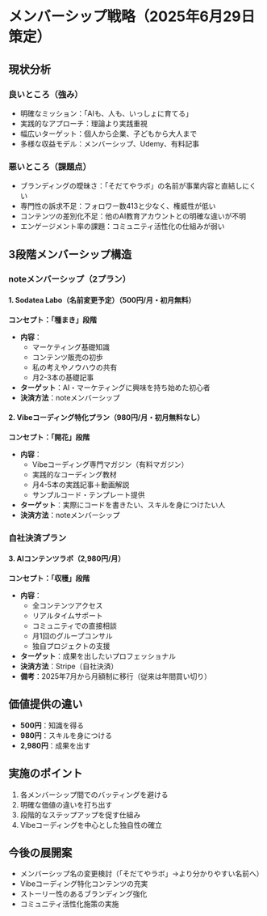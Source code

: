 # メンバーシップ戦略（2025年6月29日策定）

## 現状分析

### 良いところ（強み）
- 明確なミッション：「AIも、人も、いっしょに育てる」
- 実践的なアプローチ：理論より実践重視
- 幅広いターゲット：個人から企業、子どもから大人まで
- 多様な収益モデル：メンバーシップ、Udemy、有料記事

### 悪いところ（課題点）
- ブランディングの曖昧さ：「そだてやラボ」の名前が事業内容と直結しにくい
- 専門性の訴求不足：フォロワー数413と少なく、権威性が低い
- コンテンツの差別化不足：他のAI教育アカウントとの明確な違いが不明
- エンゲージメント率の課題：コミュニティ活性化の仕組みが弱い

## 3段階メンバーシップ構造

### noteメンバーシップ（2プラン）

#### 1. Sodatea Labo（名前変更予定）（500円/月・初月無料）
**コンセプト：「種まき」段階**
- **内容**：
  - マーケティング基礎知識
  - コンテンツ販売の初歩
  - 私の考えやノウハウの共有
  - 月2-3本の基礎記事
- **ターゲット**：AI・マーケティングに興味を持ち始めた初心者
- **決済方法**：noteメンバーシップ

#### 2. Vibeコーディング特化プラン（980円/月・初月無料なし）
**コンセプト：「開花」段階**
- **内容**：
  - Vibeコーディング専門マガジン（有料マガジン）
  - 実践的なコーディング教材
  - 月4-5本の実践記事＋動画解説
  - サンプルコード・テンプレート提供
- **ターゲット**：実際にコードを書きたい、スキルを身につけたい人
- **決済方法**：noteメンバーシップ

### 自社決済プラン

#### 3. AIコンテンツラボ（2,980円/月）
**コンセプト：「収穫」段階**
- **内容**：
  - 全コンテンツアクセス
  - リアルタイムサポート
  - コミュニティでの直接相談
  - 月1回のグループコンサル
  - 独自プロジェクトの支援
- **ターゲット**：成果を出したいプロフェッショナル
- **決済方法**：Stripe（自社決済）
- **備考**：2025年7月から月額制に移行（従来は年間買い切り）

## 価値提供の違い
- **500円**：知識を得る
- **980円**：スキルを身につける  
- **2,980円**：成果を出す

## 実施のポイント
1. 各メンバーシップ間でのバッティングを避ける
2. 明確な価値の違いを打ち出す
3. 段階的なステップアップを促す仕組み
4. Vibeコーディングを中心とした独自性の確立

## 今後の展開案
- メンバーシップ名の変更検討（「そだてやラボ」→より分かりやすい名前へ）
- Vibeコーディング特化コンテンツの充実
- ストーリー性のあるブランディング強化
- コミュニティ活性化施策の実施